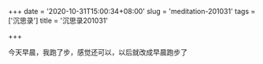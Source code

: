 +++
date = '2020-10-31T15:00:34+08:00'
slug = 'meditation-201031'
tags = ['沉思录']
title = '沉思录201031'

+++

今天早晨，我跑了步，感觉还可以，以后就改成早晨跑步了
